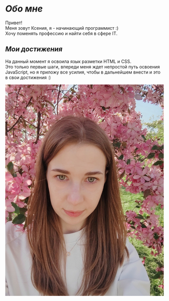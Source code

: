 # *Обо мне*
Привет! \
Меня зовут Ксения, я - начинающий программист :)\
Хочу поменять профессию и найти себя в сфере IT.

## *Мои достижения*
На данный момент я освоила язык разметки HTML и CSS.\
Это только первые шаги, впереди меня ждет непростой путь освоения JavaScript, но я приложу все усилия, чтобы в дальнейшем внести и это в свои достижения :)

![Моё фото](i3Rpsonimpk-1.jpeg)



